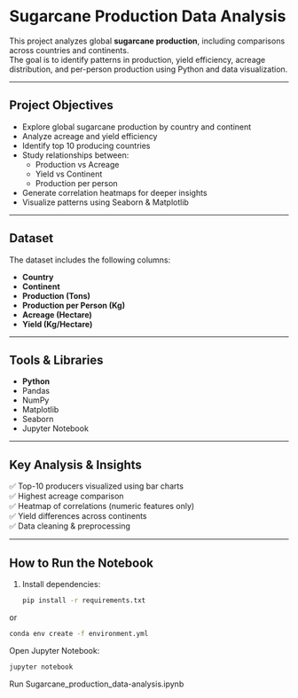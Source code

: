 #  Sugarcane Production Data Analysis

This project analyzes global **sugarcane production**, including comparisons across countries and continents.  
The goal is to identify patterns in production, yield efficiency, acreage distribution, and per-person production using Python and data visualization.

---

##  Project Objectives
- Explore global sugarcane production by country and continent  
- Analyze acreage and yield efficiency  
- Identify top 10 producing countries  
- Study relationships between:
  - Production vs Acreage  
  - Yield vs Continent  
  - Production per person  
- Generate correlation heatmaps for deeper insights  
- Visualize patterns using Seaborn & Matplotlib  

---

##  Dataset
The dataset includes the following columns:
- **Country**
- **Continent**
- **Production (Tons)**
- **Production per Person (Kg)**
- **Acreage (Hectare)**
- **Yield (Kg/Hectare)**

---

##  Tools & Libraries
- **Python**
- Pandas  
- NumPy  
- Matplotlib  
- Seaborn  
- Jupyter Notebook  

---

##  Key Analysis & Insights
✅ Top-10 producers visualized using bar charts  
✅ Highest acreage comparison  
✅ Heatmap of correlations (numeric features only)  
✅ Yield differences across continents  
✅ Data cleaning & preprocessing  

---

##  How to Run the Notebook
1. Install dependencies:
   ```bash
   pip install -r requirements.txt
   ```
or
``` bash
conda env create -f environment.yml
```
Open Jupyter Notebook:
```bash
jupyter notebook
```
Run Sugarcane_production_data-analysis.ipynb
